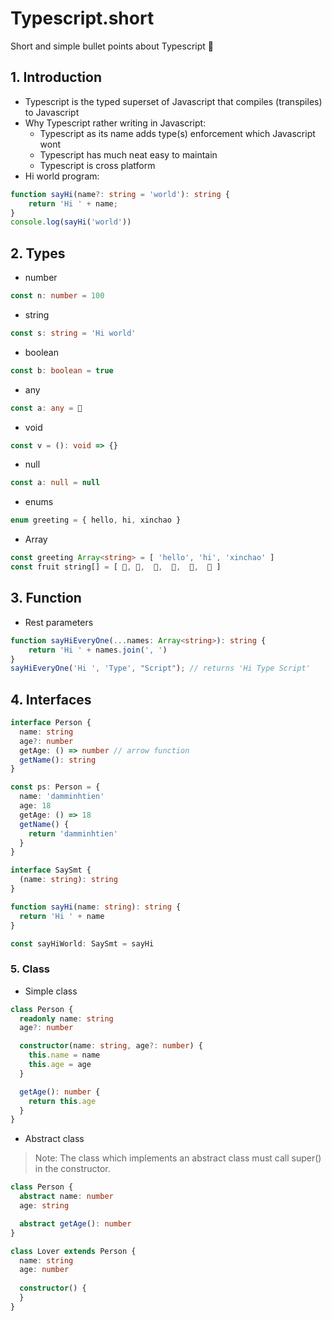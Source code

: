 # Typescript.short 
Short and simple bullet points about Typescript :yellow_heart:
## 1. Introduction
+ Typescript is the typed superset of Javascript that compiles (transpiles) to Javascript
+ Why Typescript rather writing in Javascript:
  + Typescript as its name adds type(s) enforcement which Javascript wont
  + Typescript has much neat easy to maintain
  + Typescript is cross platform
+ Hi world program:
```typescript
function sayHi(name?: string = 'world'): string { 
    return 'Hi ' + name;
} 
console.log(sayHi('world'))
```
## 2. Types
+ number
```typescript
const n: number = 100
```
+ string
```typescript
const s: string = 'Hi world'
```
+ boolean
```typescript
const b: boolean = true
```
+ any
```typescript
const a: any = 💟
```
+ void
```typescript
const v = (): void => {}
```
+ null
```typescript
const a: null = null
```
+ enums
```typescript
enum greeting = { hello, hi, xinchao }
```
+ Array
```typescript
const greeting Array<string> = [ 'hello', 'hi', 'xinchao' ]
const fruit string[] = [ 🍏, 🍉,  🥝,  🍇,  🥑,  🥥 ]
```
## 3. Function
+ Rest parameters
```typescript
function sayHiEveryOne(...names: Array<string>): string {
    return 'Hi ' + names.join(', ')
}
sayHiEveryOne('Hi ', 'Type', "Script"); // returns 'Hi Type Script'
```
## 4. Interfaces
```typescript
interface Person {
  name: string
  age?: number
  getAge: () => number // arrow function
  getName(): string
}

const ps: Person = { 
  name: 'damminhtien'
  age: 18
  getAge: () => 18
  getName() {
    return 'damminhtien'
  }
} 

interface SaySmt {
  (name: string): string
}

function sayHi(name: string): string {
  return 'Hi ' + name
}

const sayHiWorld: SaySmt = sayHi
```
### 5. Class
+ Simple class
```typescript
class Person {
  readonly name: string
  age?: number

  constructor(name: string, age?: number) {
    this.name = name
    this.age = age
  }

  getAge(): number {
    return this.age
  }
}
```
+ Abstract class
> Note: The class which implements an abstract class must call super() in the constructor.
```typescript
class Person {
  abstract name: number
  age: string

  abstract getAge(): number
}

class Lover extends Person {
  name: string
  age: number
  
  constructor() {
  }
}
```
